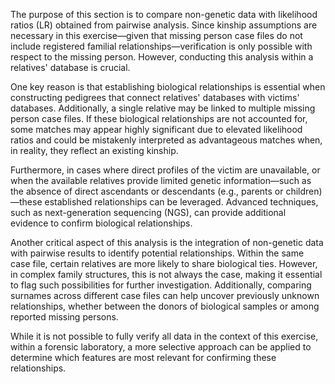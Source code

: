 
The purpose of this section is to compare non-genetic data with likelihood ratios (LR) obtained from pairwise analysis. Since kinship assumptions are necessary in this 
exercise—given that missing person case files do not include registered familial relationships—verification is only possible with respect to the missing person. However, 
conducting this analysis within a relatives' database is crucial.

One key reason is that establishing biological relationships is essential when constructing pedigrees that connect relatives' databases with victims' databases. Additionally, 
a single relative may be linked to multiple missing person case files. If these biological relationships are not accounted for, some matches may appear highly significant due 
to elevated likelihood ratios and could be mistakenly interpreted as advantageous matches when, in reality, they reflect an existing kinship.

Furthermore, in cases where direct profiles of the victim are unavailable, or when the available relatives provide limited genetic information—such as the absence of direct 
ascendants or descendants (e.g., parents or children)—these established relationships can be leveraged. Advanced techniques, such as next-generation sequencing (NGS), can provide 
additional evidence to confirm biological relationships.

Another critical aspect of this analysis is the integration of non-genetic data with pairwise results to identify potential relationships. Within the same case file, certain 
relatives are more likely to share biological ties. However, in complex family structures, this is not always the case, making it essential to flag such possibilities for further
investigation. Additionally, comparing surnames across different case files can help uncover previously unknown relationships, whether between the donors of biological samples or 
among reported missing persons. 

While it is not possible to fully verify all data in the context of this exercise, within a forensic laboratory, a more selective approach can be applied to determine 
which features are most relevant for confirming these relationships.
